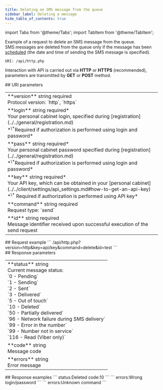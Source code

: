 ```yaml
---
title: Deleting an SMS message from the queue
sidebar_label: Deleting a message
hide_table_of_contents: true
---
```


import Tabs from '@theme/Tabs';
import TabItem from '@theme/TabItem';

Example of a request to delete an SMS message from the queue.<br/>
SMS messages are deleted from the queue only if the message has been [scheduled](scheduled_sms.md) (the date and time of sending the SMS message is specified).

`URI: /api/http.php`

Interaction with API is carried out via **HTTP** or **HTTPS** (recommended), parameters are transmitted by <a class="red-text">**GET**</a> or <a class="green-text">**POST**</a> method.

<div class="post-wrap">
    <div class="post-item">
        <div class="item-content">
            <div class="request-parameters">
            ## URI parameters
            <table class="t1">
                <tbody>
                    <tr>
                        <td>
                            <a class="name">**version**</a>
                            <a class="type">string</a>
                            <a class="required">required</a> <br/>
                            <a class="description">Protocol version: `http`, `https`</a>
                        </td>
                    </tr>
                    <tr>
                        <td>
                            <a class="name">**login**</a>
                            <a class="type">string</a>
                            <a class="required">required*</a> <br/>
                            <a class="description">Your personal cabinet login, specified during [registration](../../general/registration.md)
                                <br/> *<sup>\*</sup>Required if authorization is performed using login and password*</a>
                        </td>
                    </tr>
                    <tr>
                        <td>
                            <a class="name">**pass**</a>
                            <a class="type">string</a>
                            <a class="required">required*</a> <br/>
                            <a class="description">Your personal cabinet password specified during [registration](../../general/registration.md)
                                <br/> *<sup>\*</sup>Required if authorization is performed using login and password*</a>
                        </td>
                    </tr>
                    <tr>
                        <td>
                            <a class="name">**key**</a>
                            <a class="type">string</a>
                            <a class="required">required*</a> <br/>
                            <a class="description">Your API key, which can be obtained in your [personal cabinet](../../client/settings/api_settings.md#how-to-get-an-api-key)
                                <br/> *<sup>\*</sup> Required if authorization is performed using API key*</a>
                        </td>
                    </tr>
                    <tr>
                        <td>
                            <a class="name">**command**</a>
                            <a class="type">string</a>
                            <a class="required">required</a> <br/>
                            <a class="description">Request type: `send`</a>
                        </td>
                    </tr>
                    <tr>
                        <td>
                            <a class="name">**id**</a>
                            <a class="type">string</a>
                            <a class="required">required</a> <br/>
                            <a class="description">Message identifier received upon successful execution of the send request </a>
                        </td>
                    </tr>
                </tbody>
            </table>
            </div>
        </div>
    </div>
    <div class="post-item">
        <div class="item-content">
            <div class="request-example">
                ## Request example
                ```
                /api/http.php?version=http&key=api/key&command=delete&id=test
                ```
            </div>
        </div>
    </div>
    <div class="post-item">
        <div class="item-content">
            <div class="response-parameters">
            ## Response parameters
            <table class="t1">
                <tbody>
                    <tr>
                        <td>
                            <a class="name">**status**</a>
                            <a class="type">string</a> <br/>
                            <a class="description">Current message status: <br/>
                            `0 - Pending` <br/>
                            `1 - Sending` <br/>
                            `2 - Sent` <br/>
                            `3 - Delivered` <br/>
                            `5 - Out of touch` <br/>
                            `10 - Deleted` <br/>
                            `50 - Partially delivered` <br/>
                            `96 - Network failure during SMS delivery` <br/>
                            `99 - Error in the number` <br/>
                            `99 - Number not in service` <br/>
                            `116 - Read (Viber only)`</a>
                        </td>
                    </tr>
                    <tr>
                        <td>
                            <a class="name">**code**</a>
                            <a class="type">string</a> <br/>
                            <a class="description">Message code</a>
                        </td>
                    </tr>
                    <tr>
                        <td>
                            <a class="name">**errors**</a>
                            <a class="type">string</a> <br/>
                            <a class="description">Error message</a>
                        </td>
                    </tr>
                </tbody>
            </table>
            </div>
        </div>
    </div>
    <div class="post-item">
        <div class="item-content">
            <div class="response-example">
                ## Response examples
                <Tabs
                groupId="response-examples"
                defaultValue="successful"
                values={[
                    { label: 'Successful', value: 'successful', },
                    { label: 'Wrong login/password', value: 'wronglogin' },
                    { label: 'Unknown command', value: 'command' }
                ]}
                >
                <TabItem value="successful">
                ```
                status:Deleted code:10
                ```
                </TabItem>
                <TabItem value="wronglogin">
                ```
                errors:Wrong login/password
                ```
                </TabItem>
                <TabItem value="command">
                ```
                errors:Unknown command
                ```
                </TabItem>
                </Tabs>
            </div>
        </div>
    </div>
</div>